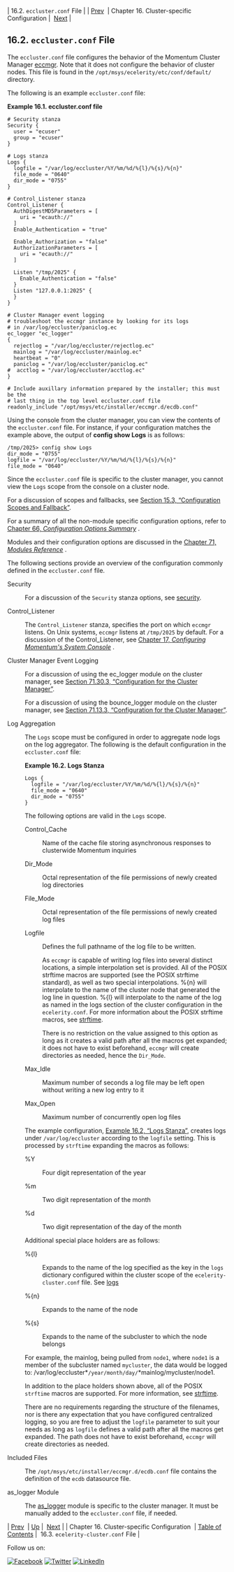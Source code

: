 | 16.2. `eccluster.conf` File |
| [Prev](cluster.php)  | Chapter 16. Cluster-specific Configuration |  [Next](conf.ref.ecelerity_cluster.conf.php) |

## 16.2. `eccluster.conf` File

The `eccluster.conf` file configures the behavior of the Momentum Cluster Manager [eccmgr](executable.eccmgr.php "eccmgr"). Note that it does not configure the behavior of cluster nodes. This file is found in the `/opt/msys/ecelerity/etc/conf/default/` directory.

The following is an example `eccluster.conf` file:

<a name="conf.ref.eccluster.conf.example"></a>

**Example 16.1. eccluster.conf file**

```
# Security stanza 
Security {
  user = "ecuser"
  group = "ecuser"
}

# Logs stanza
Logs {
  logfile = "/var/log/eccluster/%Y/%m/%d/%{l}/%{s}/%{n}"
  file_mode = "0640"
  dir_mode = "0755"
}

# Control_Listener stanza
Control_Listener {
  AuthDigestMD5Parameters = [
    uri = "ecauth://"
  ]
  Enable_Authentication = "true"

  Enable_Authorization = "false"
  AuthorizationParameters = [
    uri = "ecauth://"
  ]

  Listen "/tmp/2025" {
    Enable_Authentication = "false"
  }
  Listen "127.0.0.1:2025" {
  }
}

# Cluster Manager event logging
# troubleshoot the eccmgr instance by looking for its logs
# in /var/log/eccluster/paniclog.ec
ec_logger "ec_logger"
{
  rejectlog = "/var/log/eccluster/rejectlog.ec"
  mainlog = "/var/log/eccluster/mainlog.ec"
  heartbeat = "0"
  paniclog = "/var/log/eccluster/paniclog.ec"
#  acctlog = "/var/log/eccluster/acctlog.ec"
}

# Include auxillary information prepared by the installer; this must be the
# last thing in the top level eccluster.conf file
readonly_include "/opt/msys/etc/installer/eccmgr.d/ecdb.conf"
```

Using the console from the cluster manager, you can view the contents of the `eccluster.conf` file. For instance, if your configuration matches the example above, the output of **config show Logs**           is as follows:

```
/tmp/2025> config show Logs
dir_mode = "0755"
logfile = "/var/log/eccluster/%Y/%m/%d/%{l}/%{s}/%{n}"
file_mode = "0640"
```

Since the `eccluster.conf` file is specific to the cluster manager, you cannot view the `Logs` scope from the console on a cluster node.

For a discussion of scopes and fallbacks, see [Section 15.3, “Configuration Scopes and Fallback”](ecelerity.conf.fallback.php "15.3. Configuration Scopes and Fallback").

For a summary of all the non-module specific configuration options, refer to [Chapter 66, *Configuration Options Summary*](config.options.summary.php "Chapter 66. Configuration Options Summary") .

Modules and their configuration options are discussed in the [Chapter 71, *Modules Reference*](modules.php "Chapter 71. Modules Reference") .

The following sections provide an overview of the configuration commonly defined in the `eccluster.conf` file.

<dl class="variablelist">

<dt>Security</dt>

<dd>

For a discussion of the `Security` stanza options, see [security](conf.ref.security.php "security").

</dd>

<dt>Control_Listener</dt>

<dd>

The `Control_Listener` stanza, specifies the port on which `eccmgr` listens. On Unix systems, `eccmgr` listens at `/tmp/2025` by default. For a discussion of the Control_Listener, see [Chapter 17, *Configuring Momentum's System Console*](control_listener.php "Chapter 17. Configuring Momentum's System Console") .

</dd>

<dt>Cluster Manager Event Logging</dt>

<dd>

For a discussion of using the ec_logger module on the cluster manager, see [Section 71.30.3, “Configuration for the Cluster Manager”](modules.ec_logger.php#modules.ec_logger.eccmgr "71.30.3. Configuration for the Cluster Manager").

For a discussion of using the bounce_logger module on the cluster manager, see [Section 71.13.3, “Configuration for the Cluster Manager”](modules.bounce_logger.php#modules.bounce_logger.eccmgr "71.13.3. Configuration for the Cluster Manager").

</dd>

<dt><a name="conf.ref.eccluster.conf.logs"></a>Log Aggregation</dt>

<dd>

The `Logs` scope must be configured in order to aggregate node logs on the log aggregator. The following is the default configuration in the `eccluster.conf` file:

<a name="conf.ref.eccluster.conf.logs.stanza"></a>

**Example 16.2. Logs Stanza**

```
Logs {
  logfile = "/var/log/eccluster/%Y/%m/%d/%{l}/%{s}/%{n}"
  file_mode = "0640"
  dir_mode = "0755"
}
```

The following options are valid in the `Logs` scope.

<dl class="variablelist">

<dt><a name="eccluster.conf.logs.control_cache"></a>Control_Cache</dt>

<dd>

Name of the cache file storing asynchronous responses to clusterwide Momentum inquiries

</dd>

<dt><a name="eccluster.conf.logs.dir_mode"></a>Dir_Mode</dt>

<dd>

Octal representation of the file permissions of newly created log directories

</dd>

<dt><a name="eccluster.conf.logs.file_mode"></a>File_Mode</dt>

<dd>

Octal representation of the file permissions of newly created log files

</dd>

<dt><a name="eccluster.conf.logs.logfile"></a>Logfile</dt>

<dd>

Defines the full pathname of the log file to be written.

As `eccmgr` is capable of writing log files into several distinct locations, a simple interpolation set is provided. All of the POSIX strftime macros are supported (see the POSIX strftime standard), as well as two special interpolations. %{n} will interpolate to the name of the cluster node that generated the log line in question. %{l} will interpolate to the name of the log as named in the logs section of the cluster configuration in the `ecelerity.conf`. For more information about the POSIX strftime macros, see [strftime](http://www.opengroup.org/onlinepubs/009695399/functions/strftime.html).

There is no restriction on the value assigned to this option as long as it creates a valid path after all the macros get expanded; it does not have to exist beforehand, `eccmgr` will create directories as needed, hence the `Dir_Mode`.

</dd>

<dt><a name="eccluster.conf.logs.max_idle"></a>Max_Idle</dt>

<dd>

Maximum number of seconds a log file may be left open without writing a new log entry to it

</dd>

<dt><a name="eccluster.conf.logs.max_open"></a>Max_Open</dt>

<dd>

Maximum number of concurrently open log files

</dd>

</dl>

The example configuration, [Example 16.2, “Logs Stanza”](conf.ref.eccluster.conf.php#conf.ref.eccluster.conf.logs.stanza "Example 16.2. Logs Stanza"), creates logs under `/var/log/eccluster` according to the `logfile` setting. This is processed by `strftime` expanding the macros as follows:

<dl class="variablelist">

<dt>%Y</dt>

<dd>

Four digit representation of the year

</dd>

<dt>%m</dt>

<dd>

Two digit representation of the month

</dd>

<dt>%d</dt>

<dd>

Two digit representation of the day of the month

</dd>

</dl>

Additional special place holders are as follows:

<dl class="variablelist">

<dt>%{l}</dt>

<dd>

Expands to the name of the log specified as the key in the `logs` dictionary configured within the cluster scope of the `ecelerity-cluster.conf` file. See [logs](modules.cluster.php#option.logs.dictionary)

</dd>

<dt>%{n}</dt>

<dd>

Expands to the name of the node

</dd>

<dt>%{s}</dt>

<dd>

Expands to the name of the subcluster to which the node belongs

</dd>

</dl>

For example, the mainlog, being pulled from `node1`, where `node1` is a member of the subcluster named `mycluster`, the data would be logged to: /var/log/eccluster*`/year/month/day/`*mainlog/mycluster/node1.

In addition to the place holders shown above, all of the POSIX `strftime` macros are supported. For more information, see [strftime](http://www.opengroup.org/onlinepubs/009695399/functions/strftime.html).

There are no requirements regarding the structure of the filenames, nor is there any expectation that you have configured centralized logging, so you are free to adjust the `logfile` parameter to suit your needs as long as `logfile` defines a valid path after all the macros get expanded. The path does not have to exist beforehand, `eccmgr` will create directories as needed.

</dd>

<dt>Included Files</dt>

<dd>

The `/opt/msys/etc/installer/eccmgr.d/ecdb.conf` file contains the definition of the `ecdb` datasource file.

</dd>

<dt>as_logger Module</dt>

<dd>

The [as_logger](modules.as_logger.php "71.7. as_logger – Audit Series Logger") module is specific to the cluster manager. It must be manually added to the `eccluster.conf` file, if needed.

</dd>

</dl>

| [Prev](cluster.php)  | [Up](cluster.php) |  [Next](conf.ref.ecelerity_cluster.conf.php) |
| Chapter 16. Cluster-specific Configuration  | [Table of Contents](index.php) |  16.3. `ecelerity-cluster.conf` File |

Follow us on:

[![Facebook](https://support.messagesystems.com/images/icon-facebook.png)](http://www.facebook.com/messagesystems) [![Twitter](https://support.messagesystems.com/images/icon-twitter.png)](http://twitter.com/#!/MessageSystems) [![LinkedIn](https://support.messagesystems.com/images/icon-linkedin.png)](http://www.linkedin.com/company/message-systems)